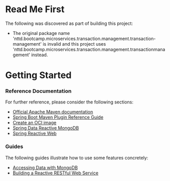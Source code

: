 # Read Me First
The following was discovered as part of building this project:

* The original package name 'nttd.bootcamp.microservices.transaction.management.transaction-management' is invalid and this project uses 'nttd.bootcamp.microservices.transaction.management.transactionmanagement' instead.

# Getting Started

### Reference Documentation
For further reference, please consider the following sections:

* [Official Apache Maven documentation](https://maven.apache.org/guides/index.html)
* [Spring Boot Maven Plugin Reference Guide](https://docs.spring.io/spring-boot/docs/2.7.16/maven-plugin/reference/html/)
* [Create an OCI image](https://docs.spring.io/spring-boot/docs/2.7.16/maven-plugin/reference/html/#build-image)
* [Spring Data Reactive MongoDB](https://docs.spring.io/spring-boot/docs/2.7.16/reference/htmlsingle/index.html#data.nosql.mongodb)
* [Spring Reactive Web](https://docs.spring.io/spring-boot/docs/2.7.16/reference/htmlsingle/index.html#web.reactive)

### Guides
The following guides illustrate how to use some features concretely:

* [Accessing Data with MongoDB](https://spring.io/guides/gs/accessing-data-mongodb/)
* [Building a Reactive RESTful Web Service](https://spring.io/guides/gs/reactive-rest-service/)

